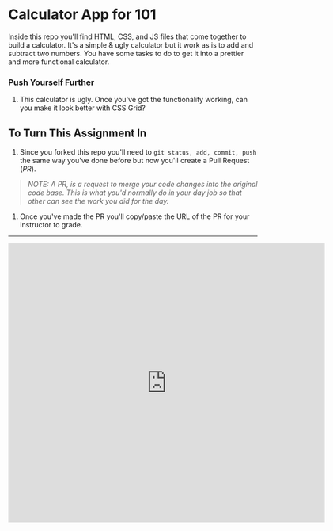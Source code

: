 # Calculator App for 101

Inside this repo you'll find HTML, CSS, and JS files that come together to build a calculator. It's a simple & ugly calculator but it work as is to add and subtract two numbers. You have some tasks to do to get it into a prettier and more functional calculator.

<!-- 1. Fork and clone it to your local machine in whatever folder you've been working in so far, i.e. `devFolder` -->
<!-- 1. Open up the `index.html` file and uncomment line 7 so your JavaScript is connected to your HTML. -->
<!-- 1. Now read the comments on line 13, 18, and 26. Then look over the code to see if you understand what is being built. -->
<!-- 1. Use live-server or something similar to serve it and see what's happening in the browser.
1. Play. Type in two numbers then choose "add" or "subtract" and hit "equal" to see the results.
1. Go back to the `index.html` file and look at line 14 and 16. Do you see the `onkeyup` Event Listeners? Follow the function they call into the `main.js` file and see if you can figure out what and how they're doing what they're doing. -->
<!-- 1. Checkout line 14 in the `main.js` file that tells you about the `parseInt()` function. This just make sure our numbers are numbers and not text. -->
<!-- 1. Do you see where and how the numbers you typed in the input fields are being saved? -->
<!-- 1. If so, go back to the `index.html` file and find the `onclick` event listeners on the operation buttons. What functions on they calling in the `main.js` file? -->
<!-- 1. How is this function working? Break it down. Ask a friend. Ask a tutor. Ask your instructor. Make sure you understand what is happening in this function before moving on. -->
<!-- 1. After that, make sure each of your `button`s have the same `onclick` attribute as the `add` and `subtract` buttons. Just copy/paste into each. This will allow your operations to be used! -->
<!-- 1. Go back to the web page view of the Calculator and see how it's working. Try adding, subtracting, multiplying, dividing, and modulusing to see what's missing so you can fix it.

> *HINT: the comments throughout the code are left for you to read and learn from.*

## What's Missing?

1. Part 1: the multiply, divide, and modulus functions need to be built. Can you figure out how to build them and `console.log` their results? -->
<!-- 1. Part 2: in the `equal` function at the bottom of the `main.js` file you'll see the first two cases call the `putResultInElement` function with their corresponding operation functions passed into it. But the next three don't. Can you fix that so that your results show up on the page and NOT the console? -->

### Push Yourself Further

1. This calculator is ugly. Once you've got the functionality working, can you make it look better with CSS Grid?

## To Turn This Assignment In

1. Since you forked this repo you'll need to `git status, add, commit, push` the same way you've done before but now you'll create a Pull Request (*PR*). 

  > *NOTE: A PR, is a request to merge your code changes into the original code base. This is what you'd normally do in your day job so that other can see the work you did for the day.*

1. Once you've made the PR you'll copy/paste the URL of the PR for your instructor to grade.

*******

<iframe src="https://player.vimeo.com/video/395247060" width="640" height="564" frameborder="0" allow="autoplay; fullscreen" allowfullscreen></iframe>
